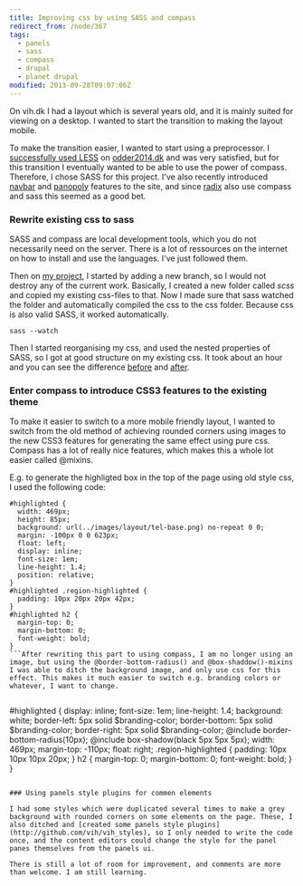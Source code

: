 ```yaml
---
title: Improving css by using SASS and compass
redirect_from: /node/367
tags:
  - panels
  - sass
  - compass
  - drupal
  - planet drupal
modified: 2013-09-28T09:07:06Z
---
```


On vih.dk I had a layout which is several years old, and it is mainly suited for viewing on a desktop. I wanted to start the transition to making the layout mobile.

To make the transition easier, I wanted to start using a preprocessor. I [successfully used LESS](https://github.com/soc-odder/rose-theme) on [odder2014.dk](http://odder2014.dk) and was very satisfied, but for this transition I eventually wanted to be able to use the power of compass. Therefore, I chose SASS for this project. I've also recently introduced [navbar](http://drupal.org/project/navbar) and [panopoly](http://drupal.org/project/panopoly) features to the site, and since [radix](http://drupal.org/project/radix) also use compass and sass this seemed as a good bet.

### Rewrite existing css to sass

SASS and compass are local development tools, which you do not necessarily need on the server. There is a lot of ressources on the internet on how to install and use the languages. I've just followed them.

Then on [my project](http://github.com/vih/sport-theme), I started by adding a new branch, so I would not destroy any of the current work. Basically, I created a new folder called _scss_ and copied my existing css-files to that. Now I made sure that sass watched the folder and automatically compiled the css to the css folder. Because css is also valid SASS, it worked automatically.

`sass --watch`

Then I started reorganising my css, and used the nested properties of SASS, so I got at good structure on my existing css. It took about an hour and you can see the difference [before](https://github.com/vih/sport-theme/tree/6307dfe129c6d0f74988bbaf0f5b7a184612ed96/css) and [after](https://github.com/vih/sport-theme/commit/491d95c2902c6ce6821c561b4eb8845f6e255c5a).

### Enter compass to introduce CSS3 features to the existing theme

To make it easier to switch to a more mobile friendly layout, I wanted to switch from the old method of achieving rounded corners using images to the new CSS3 features for generating the same effect using pure css. Compass has a lot of really nice features, which makes this a whole lot easier called @mixins.

E.g. to generate the highligted box in the top of the page using old style css, I used the following code:


```
#highlighted { 
  width: 469px; 
  height: 85px; 
  background: url(../images/layout/tel-base.png) no-repeat 0 0; 
  margin: -100px 0 0 623px; 
  float: left; 
  display: inline; 
  font-size: 1em; 
  line-height: 1.4; 
  position: relative; 
} 
#highlighted .region-highlighted { 
  padding: 10px 20px 20px 42px; 
} 
#highlighted h2 { 
  margin-top: 0; 
  margin-bottom: 0; 
  font-weight: bold; 
}
```After rewriting this part to using compass, I am no longer using an image, but using the @border-bottom-radius() and @box-shaddow()-mixins I was able to ditch the background image, and only use css for this effect. This makes it much easier to switch e.g. branding colors or whatever, I want to change.


```
#highlighted { 
  display: inline; 
  font-size: 1em; 
  line-height: 1.4; 
  background: white; 
  border-left: 5px solid $branding-color; 
  border-bottom: 5px solid $branding-color; 
  border-right: 5px solid $branding-color; 
  @include border-bottom-radius(10px); 
  @include box-shadow(black 5px 5px 5px); 
  width: 469px; 
  margin-top: -110px; 
  float: right; 
  .region-highlighted { 
    padding: 10px 10px 10px 20px; 
  } 
  h2 { 
    margin-top: 0; 
    margin-bottom: 0; 
    font-weight: bold; 
  } 
}
```So the entire css has been rewritten to compass and next step will be to introduce breakpoint for creating the mobile friendly layout. You can see the [entire code on github.com](http://github.com/vih/sport-theme).

### Using panels style plugins for commen elements

I had some styles which were duplicated several times to make a grey background with rounded corners on some elements on the page. These, I also ditched and [created some panels style plugins](http://github.com/vih/vih_styles), so I only needed to write the code once, and the content editors could change the style for the panel panes themselves from the panels ui.

There is still a lot of room for improvement, and comments are more than welcome. I am still learning.
